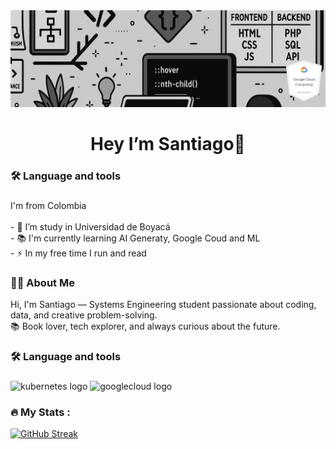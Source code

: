  <div align="center">
  <img height="auto" src="Diseño sin título (4).jpg"  />
</div>

###

<h1 align="center">Hey I’m Santiago👋</h1>

###

###

<h3 align="left">🛠 Language and tools</h3>

###

<p align="left">I'm from Colombia<br><br>- 🔭 I’m study in Universidad de Boyacá  <br>- 📚 I'm currently learning AI Generaty, Google Coud and ML<br>- ⚡ In my free time I run and read </p>

###

<h3 align="left">👩‍💻  About Me</h3>

Hi, I'm Santiago — Systems Engineering student passionate about coding, data, and creative problem-solving.  
📚 Book lover, tech explorer, and always curious about the future.  
<h3 align="left">🛠 Language and tools</h3>

###

<div align="left">
 <img src="https://cdn.jsdelivr.net/gh/devicons/devicon/icons/kubernetes/kubernetes-plain.svg" height="40" alt="kubernetes logo"  />
  <img src="https://cdn.jsdelivr.net/gh/devicons/devicon/icons/googlecloud/googlecloud-original.svg" height="40" alt="googlecloud logo"  />
</div>
</div>

###

<h3 align="left">🔥   My Stats :</h3>

[![GitHub Streak](https://github-readme-streak-stats.herokuapp.com?user=SantOchoa&theme=dracula)](https://git.io/streak-stats)

